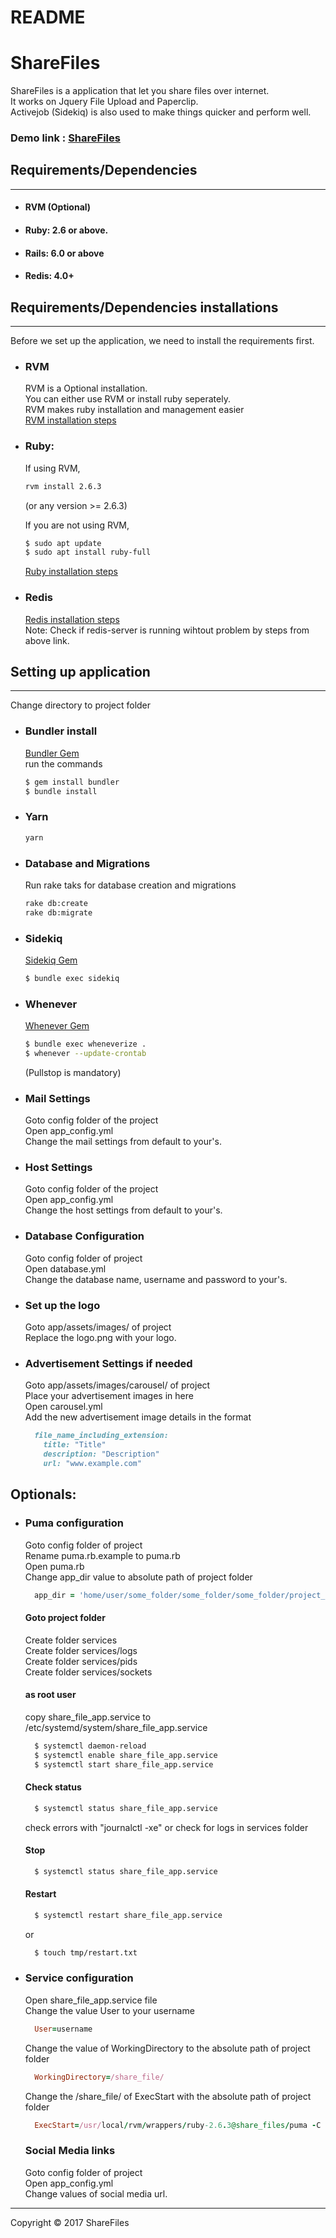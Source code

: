 # README
ShareFiles
==============
ShareFiles is a application that let you share files over internet.  
It works on Jquery File Upload and Paperclip.  
Activejob (Sidekiq) is also used to make things quicker and perform well.  
### Demo link : [ShareFiles](share-files-app.herokuapp.com/)  

## Requirements/Dependencies
-----------------
- #### RVM (Optional)
- #### Ruby: 2.6 or above.
- #### Rails: 6.0 or above
- #### Redis: 4.0+

## Requirements/Dependencies installations
-----------------
Before we set up the application, we need to install the requirements first.
- ### RVM  
  RVM is a Optional installation.  
  You can either use RVM or install ruby seperately.  
  RVM makes ruby installation and management easier  
  [RVM installation steps](https://rvm.io/rvm/install)  
- ### Ruby:  
  If using RVM,  
  ```sh
  rvm install 2.6.3
  ```
  (or any version >= 2.6.3)  
  
  If you are not using RVM,  
  ```sh
  $ sudo apt update
  $ sudo apt install ruby-full
  ```  
  [Ruby installation steps](https://www.ruby-lang.org/en/documentation/installation/)

- ### Redis  
  [Redis installation steps](https://redis.io/topics/quickstart)  
  Note: Check if redis-server is running wihtout problem by steps from above link.  

## Setting up application
-----------------
Change directory to project folder

- ### Bundler install  
  [Bundler Gem](https://bundler.io/)  
  run the commands  
  ```sh
  $ gem install bundler
  $ bundle install
  ```
  
- ### Yarn  
  ```sh
  yarn
  ```
  
- ### Database and Migrations  
  Run rake taks for database creation and migrations  
  ```sh
  rake db:create
  rake db:migrate
  ```
- ### Sidekiq  
  [Sidekiq Gem](https://github.com/mperham/sidekiq)  
  ```sh
  $ bundle exec sidekiq
  ```
  
- ### Whenever  
  [Whenever Gem](https://github.com/javan/whenever)  
  ```sh
  $ bundle exec wheneverize .
  $ whenever --update-crontab
  ```
  (Pullstop is mandatory)  
  
- ### Mail Settings  
  Goto config folder of the project  
  Open app_config.yml  
  Change the mail settings from default to your's.  
 
- ### Host Settings  
  Goto config folder of the project  
  Open app_config.yml  
  Change the host settings from default to your's.  
  
- ### Database Configuration  
  Goto config folder of project  
  Open database.yml   
  Change the database name, username and password to your's.  
  
- ### Set up the logo  
  Goto app/assets/images/ of project  
  Replace the logo.png with your logo.  
  
- ### Advertisement Settings if needed  
  Goto app/assets/images/carousel/ of project  
  Place your advertisement images in here  
  Open carousel.yml  
  Add the new advertisement image details in the format  
  ```ruby
    file_name_including_extension:  
      title: "Title"  
      description: "Description"  
      url: "www.example.com"  
  ```  
  
## Optionals:  
- ### Puma configuration  
  Goto config folder of project  
  Rename puma.rb.example to puma.rb  
  Open puma.rb  
  Change app_dir value to absolute path of project folder   
  ```ruby
    app_dir = 'home/user/some_folder/some_folder/some_folder/project_folder'
  ```
  
  #### Goto project folder
  Create folder services  
  Create folder services/logs  
  Create folder services/pids  
  Create folder services/sockets  

  #### as root user  
  copy share_file_app.service to /etc/systemd/system/share_file_app.service  
  ```sh
    $ systemctl daemon-reload  
    $ systemctl enable share_file_app.service  
    $ systemctl start share_file_app.service  
  ```
  
  #### Check status  
  ```sh
    $ systemctl status share_file_app.service  
  ```
  check errors with "journalctl -xe" or check for logs in services folder  

  #### Stop  
  ```sh
    $ systemctl status share_file_app.service  
  ```
  
  #### Restart  
  ```sh
    $ systemctl restart share_file_app.service  
  ```
  or
  ```sh  
    $ touch tmp/restart.txt  
  ```
  
- ### Service configuration  
  Open share_file_app.service file  
  Change the value User to your username  
  ```ruby
    User=username
  ```
  Change the value of WorkingDirectory to the absolute path of project folder
  ```ruby
    WorkingDirectory=/share_file/
  ```
  
  Change the /share_file/ of ExecStart with the absolute path of project folder  
  ```ruby
    ExecStart=/usr/local/rvm/wrappers/ruby-2.6.3@share_files/puma -C /share_file/ ../config.ru
  ```   
  
  ### Social Media links  
  Goto config folder of project  
  Open app_config.yml  
  Change values of social media url.  

----
Copyright © 2017 ShareFiles
